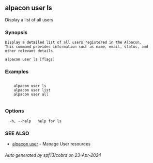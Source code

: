 ## alpacon user ls

Display a list of all users

### Synopsis


	Display a detailed list of all users registered in the Alpacon.
	This command provides information such as name, email, status, and other relevant details.
	

```
alpacon user ls [flags]
```

### Examples

```

	alpacon user ls
	alpacon user list
	alpacon user all
	
```

### Options

```
  -h, --help   help for ls
```

### SEE ALSO

* [alpacon user](alpacon_user.md)	 - Manage User resources

###### Auto generated by spf13/cobra on 23-Apr-2024
